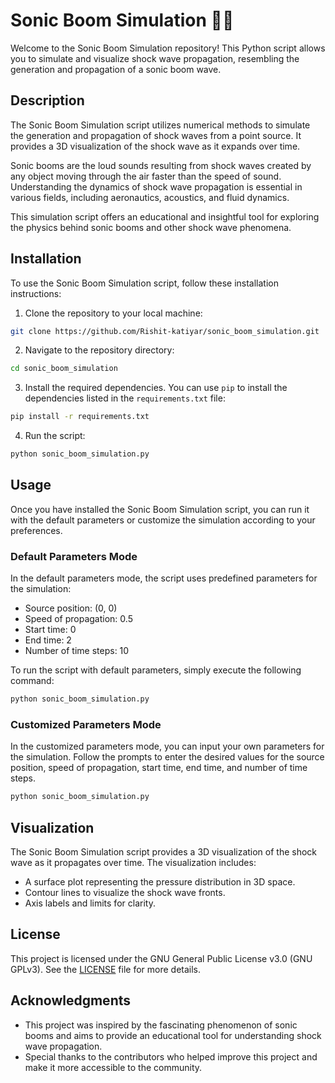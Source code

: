 # Sonic Boom Simulation 🚀💥

Welcome to the Sonic Boom Simulation repository! This Python script allows you to simulate and visualize shock wave propagation, resembling the generation and propagation of a sonic boom wave.

## Description

The Sonic Boom Simulation script utilizes numerical methods to simulate the generation and propagation of shock waves from a point source. It provides a 3D visualization of the shock wave as it expands over time.

Sonic booms are the loud sounds resulting from shock waves created by any object moving through the air faster than the speed of sound. Understanding the dynamics of shock wave propagation is essential in various fields, including aeronautics, acoustics, and fluid dynamics.

This simulation script offers an educational and insightful tool for exploring the physics behind sonic booms and other shock wave phenomena.

## Installation

To use the Sonic Boom Simulation script, follow these installation instructions:

1. Clone the repository to your local machine:

```bash
git clone https://github.com/Rishit-katiyar/sonic_boom_simulation.git
```

2. Navigate to the repository directory:

```bash
cd sonic_boom_simulation
```

3. Install the required dependencies. You can use `pip` to install the dependencies listed in the `requirements.txt` file:

```bash
pip install -r requirements.txt
```

4. Run the script:

```bash
python sonic_boom_simulation.py
```

## Usage

Once you have installed the Sonic Boom Simulation script, you can run it with the default parameters or customize the simulation according to your preferences.

### Default Parameters Mode

In the default parameters mode, the script uses predefined parameters for the simulation:

- Source position: (0, 0)
- Speed of propagation: 0.5
- Start time: 0
- End time: 2
- Number of time steps: 10

To run the script with default parameters, simply execute the following command:

```bash
python sonic_boom_simulation.py
```

### Customized Parameters Mode

In the customized parameters mode, you can input your own parameters for the simulation. Follow the prompts to enter the desired values for the source position, speed of propagation, start time, end time, and number of time steps.

```bash
python sonic_boom_simulation.py
```

## Visualization

The Sonic Boom Simulation script provides a 3D visualization of the shock wave as it propagates over time. The visualization includes:

- A surface plot representing the pressure distribution in 3D space.
- Contour lines to visualize the shock wave fronts.
- Axis labels and limits for clarity.

## License

This project is licensed under the GNU General Public License v3.0 (GNU GPLv3). See the [LICENSE](LICENSE) file for more details.

## Acknowledgments

- This project was inspired by the fascinating phenomenon of sonic booms and aims to provide an educational tool for understanding shock wave propagation.
- Special thanks to the contributors who helped improve this project and make it more accessible to the community.
